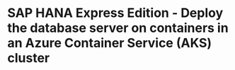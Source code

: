# SAP HANA Express Edition - Deploy the database server on containers in an Azure Container Service (AKS) cluster
